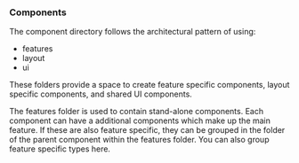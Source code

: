 ### Components

The component directory follows the architectural pattern of using:

- features
- layout
- ui

These folders provide a space to create feature specific components, layout specific components, and shared UI components.

The features folder is used to contain stand-alone components. Each component can have a additional components which make up the main feature. If these are also feature specific, they can be grouped in the folder of the parent component within the features folder. You can also group feature specific types here.
